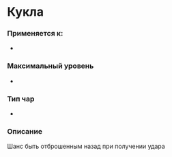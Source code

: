 # Кукла

### Применяется к:

*

### Максимальный уровень&#x20;

*

### Тип чар

*

### Описание

Шанс быть отброшенным назад при получении удара&#x20;
